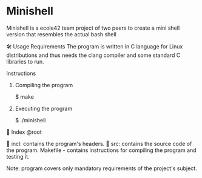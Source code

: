 # Minishell
Minishell is a ecole42 team project of two peers to create a mini shell version that resembles the actual bash shell 

🛠️ Usage
Requirements
The program is written in C language for Linux distributions and thus needs the clang compiler and some standard C libraries to run.

Instructions
1. Compiling the program

    $ make

2. Executing the program

    $ ./minishell


  📑 Index
@root

📁 incl: contains the program's headers.
📁 src: contains the source code of the program.
Makefile - contains instructions for compiling the program and testing it.

Note: program covers only mandatory requirements of the project's subject.
